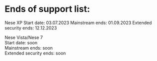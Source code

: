 # Ends of support list: 
Nese XP    Start date: 03.07.2023   Mainstream ends: 01.09.2023     Extended security ends: 12.12.2023 

Nese Vista/Nese 7                  
Start date: soon                   
Mainstream ends: soon              
Extended security ends: soon
